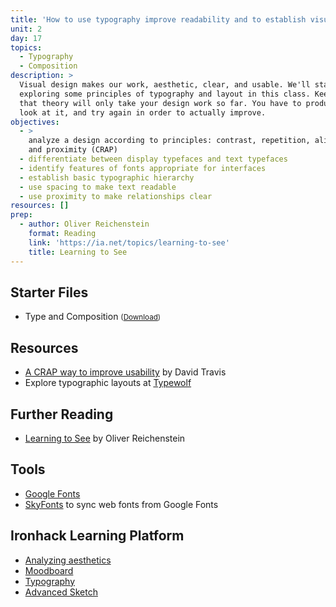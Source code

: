 ```yaml
---
title: 'How to use typography improve readability and to establish visual hierarchy '
unit: 2
day: 17
topics:
  - Typography
  - Composition
description: >
  Visual design makes our work, aesthetic, clear, and usable. We'll start
  exploring some principles of typography and layout in this class. Keep in mind
  that theory will only take your design work so far. You have to produce work,
  look at it, and try again in order to actually improve.
objectives:
  - >
    analyze a design according to principles: contrast, repetition, alignment,
    and proximity (CRAP)
  - differentiate between display typefaces and text typefaces
  - identify features of fonts appropriate for interfaces
  - establish basic typographic hierarchy
  - use spacing to make text readable
  - use proximity to make relationships clear
resources: []
prep:
  - author: Oliver Reichenstein
    format: Reading
    link: 'https://ia.net/topics/learning-to-see'
    title: Learning to See
---
```


<!-- <img class="illo aside" src="/assets/images/crap.png" alt="Illustration of CRAP design principles: contrast, repetition, alignment, and proximity" /> -->


Starter Files
-------------

- Type and Composition <small>(<a download href="{{ site.baseurl }}/files/Type and Composition.sketch">Download</a>)</small>


Resources
---------

- [A CRAP way to improve usability](https://www.userfocus.co.uk/articles/A_CRAP_way_to_improve_usability.html) by David Travis
- Explore typographic layouts at [Typewolf](https://www.typewolf.com)


Further Reading
---------------

- [Learning to See](https://ia.net/topics/learning-to-see) by Oliver Reichenstein


Tools
-----

- [Google Fonts](https://fonts.google.com)
- [SkyFonts](https://skyfonts.com) to sync web fonts from Google Fonts


Ironhack Learning Platform
---------------------------

- [Analyzing aesthetics](http://learn.ironhack.com/#/learning_unit/7069)
- [Moodboard](http://learn.ironhack.com/#/learning_unit/7086)
- [Typography](http://learn.ironhack.com/#/learning_unit/7090)
- [Advanced Sketch](http://learn.ironhack.com/#/learning_unit/7076)
